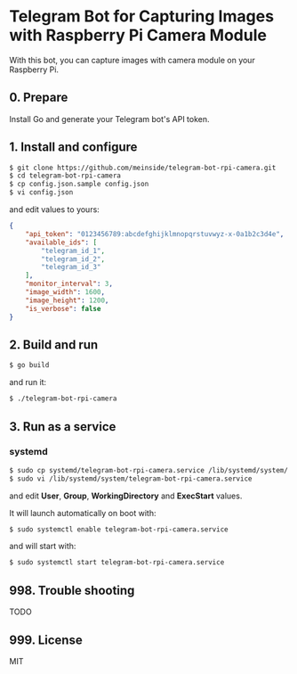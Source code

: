 # Telegram Bot for Capturing Images with Raspberry Pi Camera Module

With this bot, you can capture images with camera module on your Raspberry Pi.

## 0. Prepare

Install Go and generate your Telegram bot's API token.

## 1. Install and configure

```bash
$ git clone https://github.com/meinside/telegram-bot-rpi-camera.git
$ cd telegram-bot-rpi-camera
$ cp config.json.sample config.json
$ vi config.json
```

and edit values to yours:

```json
{
	"api_token": "0123456789:abcdefghijklmnopqrstuvwyz-x-0a1b2c3d4e",
	"available_ids": [
		"telegram_id_1",
		"telegram_id_2",
		"telegram_id_3"
	],
	"monitor_interval": 3,
	"image_width": 1600,
	"image_height": 1200,
	"is_verbose": false
}
```

## 2. Build and run

```bash
$ go build
```

and run it:

```bash
$ ./telegram-bot-rpi-camera
```

## 3. Run as a service

### systemd

```bash
$ sudo cp systemd/telegram-bot-rpi-camera.service /lib/systemd/system/
$ sudo vi /lib/systemd/system/telegram-bot-rpi-camera.service
```

and edit **User**, **Group**, **WorkingDirectory** and **ExecStart** values.

It will launch automatically on boot with:

```bash
$ sudo systemctl enable telegram-bot-rpi-camera.service
```

and will start with:

```bash
$ sudo systemctl start telegram-bot-rpi-camera.service
```

## 998. Trouble shooting

TODO

## 999. License

MIT

